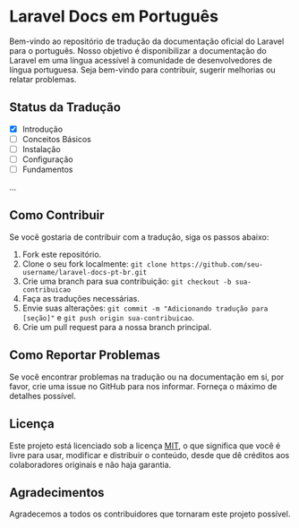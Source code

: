 # Laravel Docs em Português

Bem-vindo ao repositório de tradução da documentação oficial do Laravel para o português. Nosso objetivo é disponibilizar a documentação do Laravel em uma língua acessível à comunidade de desenvolvedores de língua portuguesa. Seja bem-vindo para contribuir, sugerir melhorias ou relatar problemas.

## Status da Tradução

- [x] Introdução
- [ ] Conceitos Básicos
- [ ] Instalação
- [ ] Configuração
- [ ] Fundamentos

...

## Como Contribuir

Se você gostaria de contribuir com a tradução, siga os passos abaixo:

1. Fork este repositório.
2. Clone o seu fork localmente: `git clone https://github.com/seu-username/laravel-docs-pt-br.git`
3. Crie uma branch para sua contribuição: `git checkout -b sua-contribuicao`
4. Faça as traduções necessárias.
5. Envie suas alterações: `git commit -m "Adicionando tradução para [seção]"` e `git push origin sua-contribuicao`.
6. Crie um pull request para a nossa branch principal.

## Como Reportar Problemas

Se você encontrar problemas na tradução ou na documentação em si, por favor, crie uma issue no GitHub para nos informar. Forneça o máximo de detalhes possível.

## Licença

Este projeto está licenciado sob a licença [MIT](LICENSE), o que significa que você é livre para usar, modificar e distribuir o conteúdo, desde que dê créditos aos colaboradores originais e não haja garantia.

## Agradecimentos

Agradecemos a todos os contribuidores que tornaram este projeto possível.
